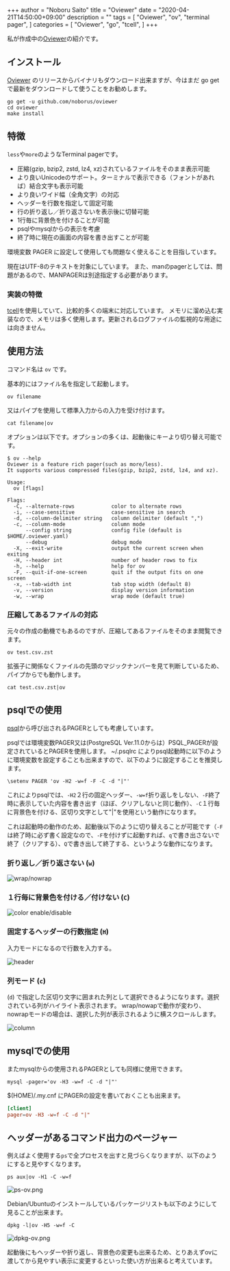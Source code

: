 +++
author = "Noboru Saito"
title = "Oviewer"
date = "2020-04-21T14:50:00+09:00"
description = ""
tags = [
    "Oviewer",
    "ov",
    "terminal pager",
]
categories = [
    "Oviewer",
    "go",
    "tcell",
]
+++

私が作成中の[Oviewer](https://github.com/noborus/oviewer)の紹介です。

## インストール

[Oviewer](https://github.com/noborus/oviewer) のリリースからバイナリもダウンロード出来ますが、今はまだ go getで最新をダウンロードして使うことをお勧めします。

```console
go get -u github.com/noborus/oviewer
cd oviewer
make install
```

## 特徴

`less`や`more`のようなTerminal pagerです。

* 圧縮(gzip, bzip2, zstd, lz4, xz)されているファイルをそのまま表示可能
* より良いUnicodeのサポート。ターミナルで表示できる（フォントがあれば）結合文字も表示可能
* より良いワイド幅（全角文字）の対応
* ヘッダーを行数を指定して固定可能
* 行の折り返し／折り返さないを表示後に切替可能
* 1行毎に背景色を付けることが可能
* psqlやmysqlからの表示を考慮
* 終了時に現在の画面の内容を書き出すことが可能

環境変数 PAGER に設定して使用しても問題なく使えることを目指しています。

現在はUTF-8のテキストを対象にしています。
また、manのpagerとしては、問題があるので、MANPAGERは別途指定する必要があります。

### 実装の特徴

[tcell](https://github.com/gdamore/tcell)を使用していて、比較的多くの端末に対応しています。
メモリに溜め込む実装なので、メモリは多く使用します。更新されるログファイルの監視的な用途には向きません。

## 使用方法

コマンド名は `ov` です。

基本的にはファイル名を指定して起動します。

```console
ov filename
```

又はパイプを使用して標準入力からの入力を受け付けます。

```console
cat filename|ov
```

オプションは以下です。オプションの多くは、起動後にキーより切り替え可能です。

```console
$ ov --help
Oviewer is a feature rich pager(such as more/less).
It supports various compressed files(gzip, bzip2, zstd, lz4, and xz).

Usage:
  ov [flags]

Flags:
  -C, --alternate-rows            color to alternate rows
  -i, --case-sensitive            case-sensitive in search
  -d, --column-delimiter string   column delimiter (default ",")
  -c, --column-mode               column mode
      --config string             config file (default is $HOME/.oviewer.yaml)
      --debug                     debug mode
  -X, --exit-write                output the current screen when exiting
  -H, --header int                number of header rows to fix
  -h, --help                      help for ov
  -F, --quit-if-one-screen        quit if the output fits on one screen
  -x, --tab-width int             tab stop width (default 8)
  -v, --version                   display version information
  -w, --wrap                      wrap mode (default true)
```

### 圧縮してあるファイルの対応

元々の作成の動機でもあるのですが、圧縮してあるファイルをそのまま閲覧できます。

```console
ov test.csv.zst
```

拡張子に関係なくファイルの先頭のマジックナンバーを見て判断しているため、パイプからでも動作します。

```console
cat test.csv.zst|ov
```

## psqlでの使用

[psql](https://www.postgresql.jp/document/current/html/app-psql.html)から呼び出されるPAGERとしても考慮しています。

psqlでは環境変数PAGER又は(PostgreSQL Ver.11.0からは）PSQL_PAGERが設定されているとPAGERを使用します。
~/.psqlrc によりpsql起動時に以下のように環境変数を設定することも出来ますので、以下のように設定することを推奨します。

```.psqlrc
\setenv PAGER 'ov -H2 -w=f -F -C -d "|"'
```

これによりpsqlでは、`-H2`２行の固定ヘッダー、`-w=f`折り返しをしない、`-F`終了時に表示していた内容を書き出す（ほぼ、クリアしないと同じ動作）、`-C`１行毎に背景色を付ける、区切り文字として"|"を使用という動作になります。

これは起動時の動作のため、起動後以下のように切り替えることが可能です（`-F` は終了時に必ず書く設定なので、`-F`を付けずに起動すれば、`q`で書き出さないで終了（クリアする）、`Q`で書き出して終了する、というような動作になります。

### 折り返し／折り返さない (`w`)

![wrap/nowrap](https://raw.githubusercontent.com/noborus/oviewer/master/docs/ov-wrap.gif)

### １行毎に背景色を付ける／付けない (`C`)

![color enable/disable](https://raw.githubusercontent.com/noborus/oviewer/master/docs/ov-color.gif)

### 固定するヘッダーの行数指定 (`H`)

入力モードになるので行数を入力する。

![header](https://raw.githubusercontent.com/noborus/oviewer/master/docs/ov-header.gif)

### 列モード (`c`)

(`d`) で指定した区切り文字に囲まれた列として選択できるようになります。選択されている列がハイライト表示されます。
wrap/nowapで動作が変わり、nowrapモードの場合は、選択した列が表示されるように横スクロールします。

![column](https://raw.githubusercontent.com/noborus/oviewer/master/docs/ov-column.gif)

## mysqlでの使用

またmysqlからの使用されるPAGERとしても同様に使用できます。

```console
mysql -pager='ov -H3 -w=f -C -d "|"'
```

$(HOME)/.my.cnf にPAGERの設定を書いておくことも出来ます。

```$(HOME)/.my.cnf
[client]
pager=ov -H3 -w=f -C -d "|"
```

## ヘッダーがあるコマンド出力のページャー

例えばよく使用する`ps`で全プロセスを出すと見づらくなりますが、以下のようにすると見やすくなります。

```console
ps aux|ov -H1 -C -w=f
```

![ps-ov.png](../ps-ov.png)

Debian/Ubuntuのインストールしているパッケージリストも以下のようにして見ることが出来ます。

```console
dpkg -l|ov -H5 -w=f -C
```

![dpkg-ov.png](../dpkg-ov.png)

起動後にもヘッダーや折り返し、背景色の変更も出来るため、とりあえずovに渡してから見やすい表示に変更するといった使い方が出来ると考えています。